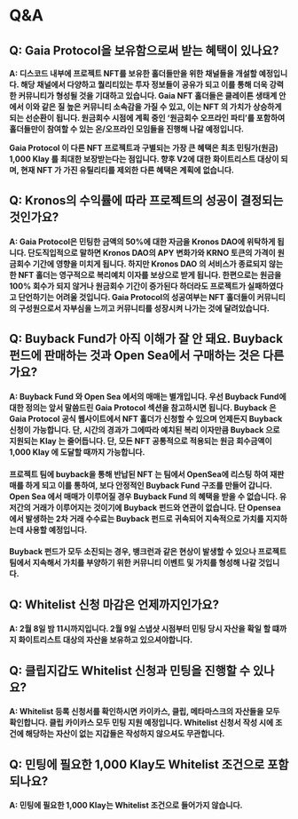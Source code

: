 # Q\&A

## Q: Gaia Protocol을 보유함으로써 받는 혜택이 있나요?

**A: 디스코드 내부에 프로젝트 NFT를 보유한 홀더들만을 위한 채널들을 개설할 예정입니다. 해당 채널에서 다양하고 퀄리티있는 투자 정보들이 공유가 되고 이를 통해 더욱 강력한 커뮤니티가 형성될 것을 기대하고 있습니다. Gaia NFT 홀더들은 클레이튼 생태계 안에서 이와 같은 질 높은 커뮤니티 소속감을 가질 수 있고, 이는 NFT 의 가치가 상승하게 되는 선순환이 됩니다. 원금회수 시점에 계획 중인 ‘원금회수 오프라인 파티’를 포함하여 홀더들만이 참여할 수 있는 온/오프라인 모임들을 진행해 나갈 예정입니다.**

**Gaia Protocol 이 다른 NFT 프로젝트과 구별되는 가장 큰 혜택은 최초 민팅가(원금) 1,000 Klay 를 최대한 보장받는다는 점입니다. 향후 V2에 대한 화이트리스트 대상이 되며, 현재 NFT 가 가진 유틸리티를 제외한 다른 혜택은 계획에 없습니다.**

## Q: Kronos의 수익률에 따라 프로젝트의 성공이 결정되는 것인가요?

#### A: Gaia Protocol은 민팅한 금액의 50%에 대한 자금을 Kronos DAO에 위탁하게 됩니다. 단도직입적으로 말하면 Kronos DAO의 APY 변화가와 KRNO 토큰의 가격이 원금회수 기간에 영향을 미치게 됩니다. 하지만 Kronos DAO 의 서비스가 종료되지 않는 한 NFT 홀더는 영구적으로 복리예치 이자를 보상으로 받게 됩니다. 한편으로는 원금을 100% 회수가 되지 않거나 원금회수 기간이 증가된다 하더라도 프로젝트가 실패하였다고 단언하기는 어려울 것입니다. Gaia Protocol의 성공여부는 NFT 홀더들이 커뮤니티의 구성원으로서 자부심을 느끼고 커뮤니티를 성장시켜 나가는 것에 달려있습니다.

## Q: Buyback Fund가 아직 이해가 잘 안 돼요. Buyback 펀드에 판매하는 것과 Open Sea에서 구매하는 것은 다른가요?

#### A: Buyback Fund 와 Open Sea 에서의 매매는 별개입니다. 우선 Buyback Fund에 대한 정의는 앞서 말씀드린 Gaia Protocol 섹션을 참고하시면 됩니다. Buyback 은 Gaia Protocol 공식 웹사이트에서 NFT 홀더가 신청할 수 있으며 언제든지 Buyback 신청이 가능합니다. 단, 시간의 경과가 그에따라 예치된 복리 이자만큼 Buyback 으로 지원되는 Klay 는 줄어듭니다. 단, 모든 NFT 공통적으로 적용되는 원금 회수금액이 1,000 Klay 에 도달할 때까지 가능합니다.

#### 프로젝트 팀에 buyback을 통해 반납된 NFT 는 팀에서 OpenSea에 리스팅 하여 재판매를 하게 되고 이를 통하여, 보다 안정적인 Buyback Fund 구조를 만들어 갑니다. Open Sea 에서 매매가 이루어질 경우 Buyback Fund 의 혜택을 받을 수 없습니다. 유저간의 거래가 이루어지는 것이기에 Buyback 펀드와 연관이 없습니다. 단 Opensea 에서 발생하는 2차 거래 수수료는 Buyback 펀드로 귀속되어 지속적으로 가치를 지지하는데 사용할 예정입니다.

#### **Buyback 펀드가 모두 소진되는 경우, 뱅크런과 같은 현상이 발생할 수 있으나 프로젝트 팀에서 지속해서 가치를 부양하기 위한 커뮤니티 이벤트 및 가치를 형성해 나갈 것입니다.**

## Q:  Whitelist 신청 마감은 언제까지인가요?

#### A: 2월 8일 밤 11시까지입니다. 2월 9일 스냅샷 시점부터 민팅 당시 자산을 확일 할 떄까지 화이트리스트 대상의 자산을 보유하고 있으셔야합니다. 

## Q: 클립지갑도 Whitelist 신청과 민팅을 진행할 수 있나요?

#### A: Whitelist 등록 신청서를 확인하시면 카이카스, 클립, 메타마스크의 자산들을 모두 확인합니다. 클립 카이카스 모두 민팅 지원 예정입니다. Whitelist 신청서 작성 시에 조건에 해당하는 자산이 없는 지갑들은 작성하지 않으셔도 무관합니다. 

## Q: 민팅에 필요한 1,000 Klay도 Whitelist 조건으로 포함되나요?

#### A: 민팅에 필요한 1,000 Klay는 Whitelist 조건으로 들어가지 않습니다.

